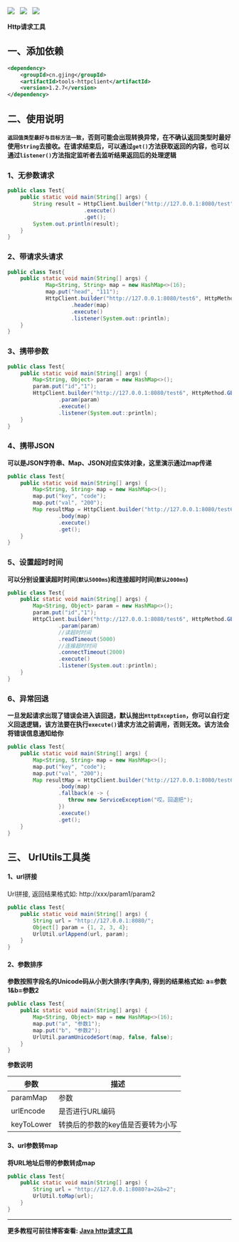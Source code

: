 ![](https://img.shields.io/badge/version-1.2.7-green.svg) &nbsp; ![](https://img.shields.io/badge/author-Gjing-green.svg) &nbsp; ![](https://img.shields.io/badge/builder-success-green.svg)     
  
**Http请求工具**
## 一、添加依赖
```xml
<dependency>
    <groupId>cn.gjing</groupId>
    <artifactId>tools-httpclient</artifactId>
    <version>1.2.7</version>
</dependency>
```
## 二、使用说明
**``返回值类型最好与目标方法一致``，否则可能会出现转换异常，在不确认返回类型时最好使用``String``去接收。在请求结束后，可以通过``get()``方法获取返回的内容，也可以通过``listener()``方法指定监听者去监听结果返回后的处理逻辑**
### 1、无参数请求
```java
public class Test{
    public static void main(String[] args) {
        String result = HttpClient.builder("http://127.0.0.1:8080/test", HttpMethod.GET, String.class)
                        .execute()
                        .get();
        System.out.println(result);
    }
}
```
### 2、带请求头请求
```java
public class Test{
    public static void main(String[] args) {
            Map<String, String> map = new HashMap<>(16);
            map.put("head", "111");
            HttpClient.builder("http://127.0.0.1:8080/test6", HttpMethod.GET, String.class)
                    .header(map)
                    .execute()
                    .listener(System.out::println);
    }
}
```
### 3、携带参数
```java
public class Test{
    public static void main(String[] args) {
        Map<String, Object> param = new HashMap<>();
        param.put("id","1");
        HttpClient.builder("http://127.0.0.1:8080/test6", HttpMethod.GET, String.class)
                .param(param)
                .execute()
                .listener(System.out::println);
    }
}
```
### 4、携带JSON
**可以是JSON字符串、Map、JSON对应实体对象，这里演示通过map传递**
```java
public class Test{
    public static void main(String[] args) {
        Map<String, String> map = new HashMap<>();
        map.put("key", "code");
        map.put("val", "200");
        Map resultMap = HttpClient.builder("http://127.0.0.1:8080/test6", HttpMethod.POST, Map.class)
                .body(map)
                .execute()
                .get();
    }
}
```
### 5、设置超时时间
**可以分别设置读超时时间(``默认5000ms``)和连接超时时间(``默认2000ms``)**
```java
public class Test{
    public static void main(String[] args) {
        Map<String, Object> param = new HashMap<>();
        param.put("id","1");
        HttpClient.builder("http://127.0.0.1:8080/test6", HttpMethod.GET, String.class)
                .param(param)
                //读超时时间
                .readTimeout(5000)
                //连接超时时间
                .connectTimeout(2000)
                .execute()
                .listener(System.out::println);
    }
}
```
### 6、异常回退
**一旦发起请求出现了错误会进入该回退，默认抛出``HttpException``，你可以自行定义回退逻辑，该方法要在执行``execute()``请求方法之前调用，否则无效。该方法会将错误信息通知给你**
```java
public class Test{
    public static void main(String[] args) {
        Map<String, String> map = new HashMap<>();
        map.put("key", "code");
        map.put("val", "200");
        Map resultMap = HttpClient.builder("http://127.0.0.1:8080/test6", HttpMethod.POST, Map.class)
                .body(map)
                .fallback(e -> {
                   throw new ServiceException("哎。回退把");
                })
                .execute()
                .get();
    }
}
```
## 三、 UrlUtils工具类
#### 1、url拼接
Url拼接, 返回结果格式如: http://xxx/param1/param2
```java
public class Test{
    public static void main(String[] args) {
        String url = "http://127.0.0.1:8080/";
        Object[] param = {1, 2, 3, 4};
        UrlUtil.urlAppend(url, param);
    }
}
```
#### 2、参数排序
**参数按照字段名的Unicode码从小到大排序(字典序), 得到的结果格式如: a=参数1&b=参数2**
```java
public class Test{
    public static void main(String[] args) {
        Map<String, Object> map = new HashMap<>(16);
        map.put("a", "参数1");
        map.put("b", "参数2");
        UrlUtil.paramUnicodeSort(map, false, false);
    }
}
```
**参数说明**     

|参数|描述|
|----|----|
|paramMap|参数|
|urlEncode|是否进行URL编码|
|keyToLower|转换后的参数的key值是否要转为小写|   

#### 3、url参数转map
**将URL地址后带的参数转成map**
```java
public class Test{
    public static void main(String[] args) {
        String url = "http://127.0.0.1:8080?a=2&b=2";
        UrlUtil.toMap(url);
    }
}
```
---
**更多教程可前往博客查看: [Java http请求工具](https://yq.aliyun.com/articles/703132?spm=a2c4e.11155435.0.0.73393312Egko4y)**